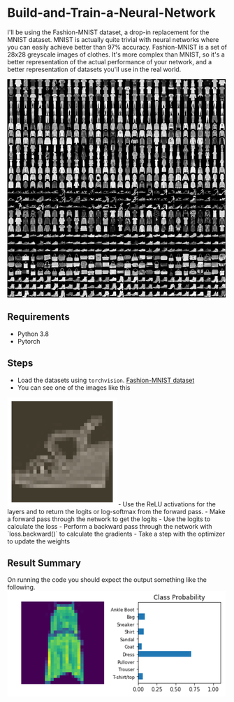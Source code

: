 # Build-and-Train-a-Neural-Network

I'll be using the Fashion-MNIST dataset, a drop-in replacement for the MNIST dataset. MNIST is actually quite trivial with neural networks where you can easily achieve better than 97% accuracy. Fashion-MNIST is a set of 28x28 greyscale images of clothes. It's more complex than MNIST, so it's a better representation of the actual performance of your network, and a better representation of datasets you'll use in the real world.

<img src='assets/fashion-mnist-sprite.png' width=500px>

## Requirements
- Python 3.8
- Pytorch 

## Steps 
- Load the datasets using `torchvision`. [Fashion-MNIST dataset](https://github.com/zalandoresearch/fashion-mnist)
- You can see one of the images like this
<img src='assets/Test_Image_Show.png' width=250px>
- Use the ReLU activations for the layers and to return the logits or log-softmax from the forward pass.
- Make a forward pass through the network to get the logits 
- Use the logits to calculate the loss
- Perform a backward pass through the network with `loss.backward()` to calculate the gradients
- Take a step with the optimizer to update the weights

## Result Summary

On running the code you should expect the output something like the following. 
<img src='assets/Results_Fashion_MNIST.png' width=500px>
